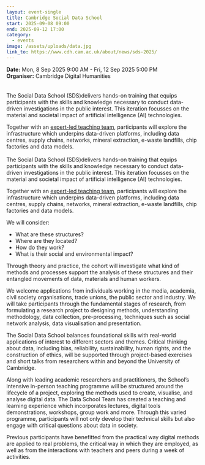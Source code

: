 ```yaml
---
layout: event-single
title: Cambridge Social Data School
start: 2025-09-08 09:00
end: 2025-09-12 17:00
category:
  - events
image: /assets/uploads/data.jpg
link_to: https://www.cdh.cam.ac.uk/about/news/sds-2025/
---
```

**D﻿ate:** Mon, 8 Sep 2025 9:00 AM - Fri, 12 Sep 2025 5:00 PM\
**Organiser:** Cambridge Digital Humanities\
\
\
The Social Data School (SDS)delivers hands-on training that equips participants with the skills and knowledge necessary to conduct data-driven investigations in the public interest. This iteration focusses on the material and societal impact of artificial intelligence (AI) technologies.

Together with an [expert-led teaching team](https://www.cdh.cam.ac.uk/events/39629/#teaching-team), participants will explore the infrastructure which underpins data-driven platforms, including data centres, supply chains, networks, mineral extraction, e-waste landfills, chip factories and data models.\
\
The Social Data School (SDS)delivers hands-on training that equips participants with the skills and knowledge necessary to conduct data-driven investigations in the public interest. This iteration focusses on the material and societal impact of artificial intelligence (AI) technologies.

Together with an [expert-led teaching team](https://www.cdh.cam.ac.uk/events/39629/#teaching-team), participants will explore the infrastructure which underpins data-driven platforms, including data centres, supply chains, networks, mineral extraction, e-waste landfills, chip factories and data models.

We will consider:

* What are these structures?
* Where are they located?
* How do they work?
* What is their social and environmental impact?

Through theory and practice, the cohort will investigate what kind of methods and processes support the analysis of these structures and their entangled movements of data, materials and human workers.

We welcome applications from individuals working in the media, academia, civil society organisations, trade unions, the public sector and industry. We will take participants through the fundamental stages of research, from formulating a research project to designing methods, understanding methodology, data collection, pre-processing, techniques such as social network analysis, data visualisation and presentation.

The Social Data School balances foundational skills with real-world applications of interest to different sectors and themes. Critical thinking about data, including bias, reliability, sustainability, human rights, and the construction of ethics, will be supported through project-based exercises and short talks from researchers within and beyond the University of Cambridge.

Along with leading academic researchers and practitioners, the School’s intensive in-person teaching programme will be structured around the lifecycle of a project, exploring the methods used to create, visualise, and analyse digital data. The Data School Team has created a teaching and learning experience which incorporates lectures, digital tools demonstrations, workshops, group work and more. Through this varied programme, participants will not only develop their technical skills but also engage with critical questions about data in society.

Previous participants have benefitted from the practical way digital methods are applied to real problems, the critical way in which they are employed, as well as from the interactions with teachers and peers during a week of activities.